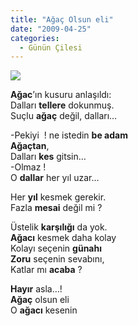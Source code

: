 ```yaml
---
title: "Ağaç Olsun eli"
date: "2009-04-25"
categories: 
  - Günün Çilesi
---
```


**![](/uploads/image/HPIM2851.JPG)**

**Ağac**’ın kusuru anlaşıldı:  
Dalları **tellere** dokunmuş.  
Suçlu **ağaç** değil, dalları…

\-Pekiyi  ! ne istedin **be adam  
Ağaçtan**,  
Dalları **kes** gitsin…  
\-Olmaz !  
O **dallar** her yıl uzar…

Her **yıl** kesmek gerekir.  
Fazla **mesai** değil mi ?

  
Üstelik **karşılığı** da yok.  
**Ağacı** kesmek daha kolay  
Kolayı seçenin **günahı  
Zoru** seçenin sevabını,  
Katlar mı **acaba** ?

**Hayır** asla…!  
**Ağaç** olsun eli  
O **ağacı** kesenin
